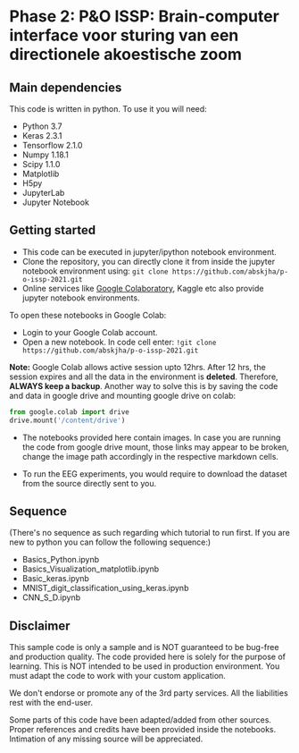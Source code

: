 # Phase 2: P&amp;O ISSP: Brain-computer interface voor sturing van een directionele akoestische zoom

## Main dependencies

This code is written in python. To use it you will need:

* Python 3.7
* Keras 2.3.1
* Tensorflow 2.1.0
* Numpy 1.18.1
* Scipy 1.1.0
* Matplotlib
* H5py
* JupyterLab
* Jupyter Notebook

## Getting started

- This code can be executed in jupyter/ipython notebook environment.
- Clone the repository, you can directly clone it from inside the jupyter notebook environment using: ```git clone https://github.com/abskjha/p-o-issp-2021.git```
- Online services like [Google Colaboratory](https://colab.research.google.com/notebooks/intro.ipynb#recent=true), Kaggle etc also provide jupyter notebook environments.

To open these notebooks in Google Colab:

- Login to your Google Colab account.
- Open a new notebook. In code cell enter: ```!git clone https://github.com/abskjha/p-o-issp-2021.git```

**Note:** Google Colab allows active session upto 12hrs. After 12 hrs, the session expires and all the data in the environment is **deleted**. Therefore, **ALWAYS keep a backup**. Another way to solve this is by saving the code and data in google drive and mounting google drive on colab:

```python
from google.colab import drive
drive.mount('/content/drive')
```
- The notebooks provided here contain images. In case you are running the code from google drive mount, those links may appear to be broken, change the image path accordingly in the respective markdown cells.

- To run the EEG experiments, you would require to download the dataset from the source directly sent to you.

## Sequence

(There's no sequence as such regarding which tutorial to run first. If you are new to python you can follow the following sequence:)

- Basics_Python.ipynb
- Basics_Visualization_matplotlib.ipynb
- Basic_keras.ipynb
- MNIST_digit_classification_using_keras.ipynb
- CNN_S_D.ipynb



## Disclaimer

This sample code is only a sample and is NOT guaranteed to be bug-free and production quality. The code provided here is solely for the purpose of learning. This is NOT intended to be used in production environment. You must adapt the code to work with your custom application.

We don't endorse or promote any of the 3rd party services. All the liabilities rest with the end-user.

Some parts of this code have been adapted/added from other sources. Proper references and credits have been provided inside the notebooks. Intimation of any missing source will be appreciated.

